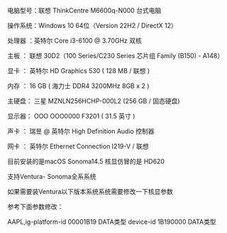 
电脑型号：联想 ThinkCentre M6600q-N000 台式电脑
  
操作系统：Windows 10 64位（Version 22H2 / DirectX 12）

处理器 ：英特尔 Core i3-6100 @ 3.70GHz 双核
  
主板  ： 联想 30D2（100 Series/C230 Series 芯片组 Family (B150) - A148）
  
显卡  ： 英特尔 HD Graphics 530 ( 128 MB / 联想 )
  
内存  ： 16 GB ( 海力士 DDR4 3200MHz 8GB x 2 )
  
主硬盘：  三星 MZNLN256HCHP-000L2 (256 GB / 固态硬盘)
  
显示器： OOO OOO0000 F3201 ( 31.5 英寸  )
  
声卡  ： 瑞昱  @ 英特尔 High Definition Audio 控制器
  
网卡  ： 英特尔 Ethernet Connection  I219-V / 联想

目前安装的是macOS Sonoma14.5 核显仿冒的是 HD620

支持Ventura- Sonoma全系系统

如果需要装Ventura以下版本系统系统需要修改一下核显参数

参考下面参数修改：

AAPL,ig-platform-id  00001B19  DATA类型
device-id            1B190000  DATA类型
